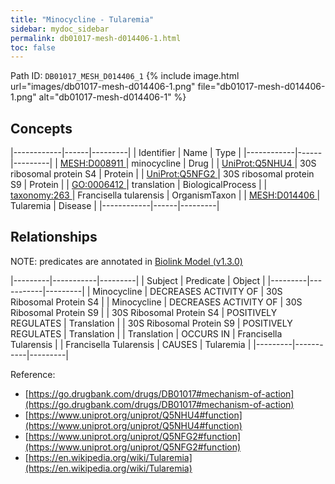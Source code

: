 ```yaml
---
title: "Minocycline - Tularemia"
sidebar: mydoc_sidebar
permalink: db01017-mesh-d014406-1.html
toc: false 
---
```



Path ID: `DB01017_MESH_D014406_1`
{% include image.html url="images/db01017-mesh-d014406-1.png" file="db01017-mesh-d014406-1.png" alt="db01017-mesh-d014406-1" %}

## Concepts

|------------|------|---------|
| Identifier | Name | Type    |
|------------|------|---------|
| <a href="https://identifiers.org/MESH:D008911">MESH:D008911 </a> | minocycline | Drug |
| <a href="https://identifiers.org/UniProt:Q5NHU4">UniProt:Q5NHU4 </a> | 30S ribosomal protein S4 | Protein |
| <a href="https://identifiers.org/UniProt:Q5NFG2">UniProt:Q5NFG2 </a> | 30S ribosomal protein S9 | Protein |
| <a href="https://identifiers.org/GO:0006412">GO:0006412 </a> | translation | BiologicalProcess |
| <a href="https://identifiers.org/taxonomy:263">taxonomy:263 </a> | Francisella tularensis | OrganismTaxon |
| <a href="https://identifiers.org/MESH:D014406">MESH:D014406 </a> | Tularemia | Disease |
|------------|------|---------|

## Relationships


NOTE: predicates are annotated in <a href="https://github.com/biolink/biolink-model/releases/tag/v1.3.0">Biolink Model (v1.3.0)</a>

|---------|-----------|---------|
| Subject | Predicate | Object  |
|---------|-----------|---------|
| Minocycline | DECREASES ACTIVITY OF | 30S Ribosomal Protein S4 |
| Minocycline | DECREASES ACTIVITY OF | 30S Ribosomal Protein S9 |
| 30S Ribosomal Protein S4 | POSITIVELY REGULATES | Translation |
| 30S Ribosomal Protein S9 | POSITIVELY REGULATES | Translation |
| Translation | OCCURS IN | Francisella Tularensis |
| Francisella Tularensis | CAUSES | Tularemia |
|---------|-----------|---------|

Reference: 
  - [https://go.drugbank.com/drugs/DB01017#mechanism-of-action](https://go.drugbank.com/drugs/DB01017#mechanism-of-action)
  - [https://www.uniprot.org/uniprot/Q5NHU4#function](https://www.uniprot.org/uniprot/Q5NHU4#function)
  - [https://www.uniprot.org/uniprot/Q5NFG2#function](https://www.uniprot.org/uniprot/Q5NFG2#function)
  - [https://en.wikipedia.org/wiki/Tularemia](https://en.wikipedia.org/wiki/Tularemia)
